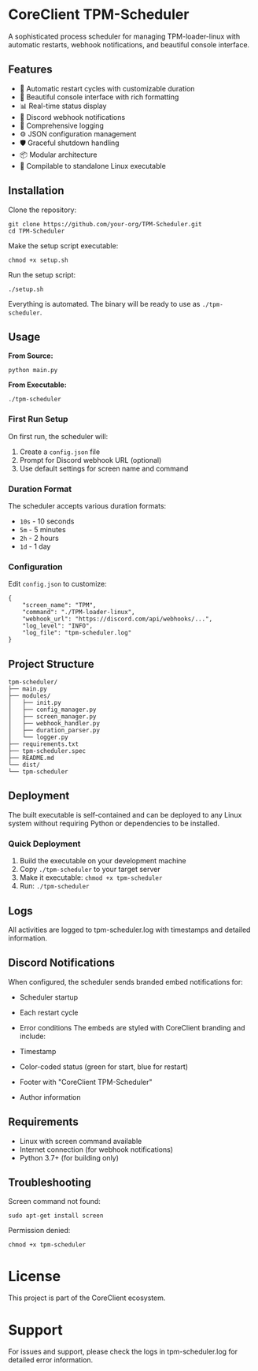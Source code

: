 # CoreClient TPM-Scheduler

A sophisticated process scheduler for managing TPM-loader-linux with automatic restarts, webhook notifications, and beautiful console interface.

## Features

- 🔄 Automatic restart cycles with customizable duration
- 🎨 Beautiful console interface with rich formatting
- 📊 Real-time status display
- 🔔 Discord webhook notifications
- 📝 Comprehensive logging
- ⚙️ JSON configuration management
- 🛡️ Graceful shutdown handling
- 📦 Modular architecture
- 🚀 Compilable to standalone Linux executable

## Installation

Clone the repository:
```
git clone https://github.com/your-org/TPM-Scheduler.git
cd TPM-Scheduler
```
Make the setup script executable:
```
chmod +x setup.sh
```
Run the setup script:
```
./setup.sh
```

Everything is automated. The binary will be ready to use as `./tpm-scheduler`.

## Usage

**From Source:**
```
python main.py
```

**From Executable:**
```
./tpm-scheduler
```

### First Run Setup

On first run, the scheduler will:
1. Create a `config.json` file
2. Prompt for Discord webhook URL (optional)
3. Use default settings for screen name and command

### Duration Format

The scheduler accepts various duration formats:
- `10s` - 10 seconds
- `5m` - 5 minutes  
- `2h` - 2 hours
- `1d` - 1 day

### Configuration

Edit `config.json` to customize:

```
{
    "screen_name": "TPM",
    "command": "./TPM-loader-linux",
    "webhook_url": "https://discord.com/api/webhooks/...",
    "log_level": "INFO",
    "log_file": "tpm-scheduler.log"
}
```

## Project Structure

```
tpm-scheduler/
├── main.py                 
├── modules/
│   ├── init.py
│   ├── config_manager.py   
│   ├── screen_manager.py   
│   ├── webhook_handler.py  
│   ├── duration_parser.py  
│   └── logger.py          
├── requirements.txt
├── tpm-scheduler.spec      
├── README.md
└── dist/
└── tpm-scheduler       
```

## Deployment

The built executable is self-contained and can be deployed to any Linux system without requiring Python or dependencies to be installed.

### Quick Deployment

1. Build the executable on your development machine
2. Copy `./tpm-scheduler` to your target server
3. Make it executable: `chmod +x tpm-scheduler`
4. Run: `./tpm-scheduler`

## Logs

All activities are logged to tpm-scheduler.log with timestamps and detailed information.

## Discord Notifications

When configured, the scheduler sends branded embed notifications for:

- Scheduler startup
- Each restart cycle
- Error conditions
The embeds are styled with CoreClient branding and include:

- Timestamp
- Color-coded status (green for start, blue for restart)
- Footer with "CoreClient TPM-Scheduler"
- Author information

## Requirements

- Linux with screen command available
- Internet connection (for webhook notifications)
- Python 3.7+ (for building only)

## Troubleshooting

Screen command not found:
```
sudo apt-get install screen
```

Permission denied:
```
chmod +x tpm-scheduler
```

# License

This project is part of the CoreClient ecosystem.

# Support

For issues and support, please check the logs in tpm-scheduler.log for detailed error information.
